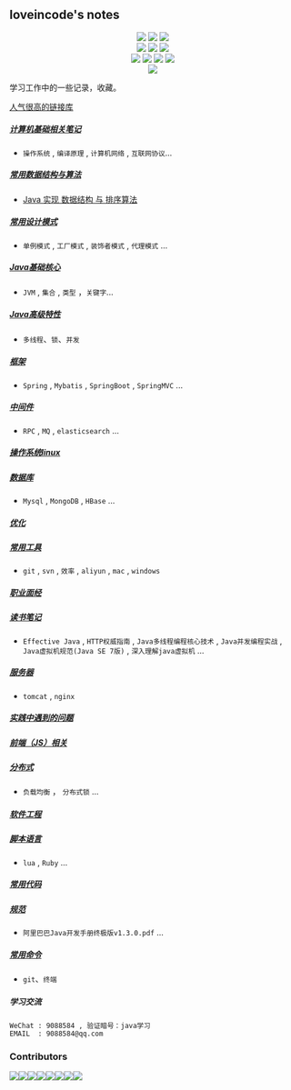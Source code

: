 ## loveincode's notes

<p align='center'>
<a href="https://github.com/loveincode/notes"><img src="https://img.shields.io/github/stars/loveincode/notes.svg?style=social&label=Stars"></a>
<a href="https://github.com/loveincode/notes"><img src="https://img.shields.io/github/forks/loveincode/notes.svg?style=social&label=Forks"></a>
<a href="https://github.com/loveincode/notes"><img src="https://img.shields.io/github/issues/loveincode/notes.svg?style=social&label=Issues"></a>
<br/>
<img src="https://img.shields.io/badge/platform-Java-ff69b4.svg">
<img src="https://img.shields.io/badge/language-Python-orange.svg">
<a href="https://loveincode.cnblogs.com/"><img src="https://img.shields.io/badge/Blog-loveincode-80d4f9.svg?style=flat"></a>
<br/>
<img src="https://img.shields.io/badge/build-passing-brightgreen.svg">
<a href="https://github.com/996icu/996.ICU/blob/master/LICENSE"><img src="https://img.shields.io/badge/license-Anti%20996-blue.svg"></a>
<a href="https://996.icu/#/zh_CN"><img src="https://img.shields.io/badge/link-996.icu-red.svg"></a>
<a href="http://makeapullrequest.com"><img src="https://badgen.net/badge/PRs/welcome/green"></a>
</br>
<a href="https://gitter.im/loveincode-notes/community"><img src="https://badgen.net/badge/gitter/join chat/green"></a>
</p>

学习工作中的一些记录，收藏。

[人气很高的链接库](https://github.com/loveincode/notes/blob/master/%E6%94%B6%E8%97%8F/%E5%A5%BD%E9%93%BE%E6%8E%A5.md)


##### [计算机基础相关笔记](https://github.com/loveincode/notes/tree/master/000%20-%201%20Computer%20Basics%20%E8%AE%A1%E7%AE%97%E6%9C%BA%E5%9F%BA%E7%A1%80)

  * `操作系统` , `编译原理` , `计算机网络` , `互联网协议`...

##### [常用数据结构与算法](https://github.com/loveincode/notes/tree/master/000%20-%202%20Data%20%26%20Algorithm%20%E6%95%B0%E6%8D%AE%E7%BB%93%E6%9E%84%26%E7%AE%97%E6%B3%95)

  * [Java 实现 数据结构 与 排序算法](https://github.com/loveincode/Data-structures-and-algorithms)

##### [常用设计模式](https://github.com/loveincode/notes/tree/master/000%20-%203%20Design%20Patterns%20%E8%AE%BE%E8%AE%A1%E6%A8%A1%E5%BC%8F)

  * `单例模式` , `工厂模式` , `装饰者模式` ,  `代理模式` ...

##### [Java基础核心](https://github.com/loveincode/notes/tree/master/01%20-%20JavaSE%20Java%E6%A0%B8%E5%BF%83)

  * `JVM` , `集合` , `类型` ，`关键字`...

##### [Java高级特性](https://github.com/loveincode/notes/tree/master/02%20-%20Java-High-Ranking%20Java%E9%AB%98%E7%BA%A7)

  * `多线程`、`锁`、`并发`

##### [框架](https://github.com/loveincode/notes/tree/master/03%20-%20Framework%20%E6%A1%86%E6%9E%B6)

  * `Spring` , `Mybatis` , `SpringBoot` , `SpringMVC` ...

##### [中间件](https://github.com/loveincode/notes/tree/master/04%20-%20Middleware%20%E4%B8%AD%E9%97%B4%E4%BB%B6)

  * `RPC` , `MQ` , `elasticsearch`  ...

##### [操作系统linux](https://github.com/loveincode/notes/tree/master/05%20-%20OS%20(linux)%20%E6%93%8D%E4%BD%9C%E7%B3%BB%E7%BB%9F)

##### [数据库](https://github.com/loveincode/notes/tree/master/06%20-%20DB%20%E6%95%B0%E6%8D%AE%E5%BA%93)

  * `Mysql` , `MongoDB` , `HBase`  ...

##### [优化](https://github.com/loveincode/notes/tree/master/07%20-%20%E4%BC%98%E5%8C%96)

##### [常用工具](https://github.com/loveincode/notes/tree/master/08%20-%20Utils%20%E5%B7%A5%E5%85%B7)

  * `git` , `svn` , `效率` , `aliyun` , `mac` , `windows`

##### [职业面经](https://github.com/loveincode/notes/tree/master/09%20-%20J%20%E9%9D%A2%E7%BB%8F)

##### [读书笔记](https://github.com/loveincode/notes/tree/master/10%20-%20Reading%20Notes%20%E8%AF%BB%E4%B9%A6%E7%AC%94%E8%AE%B0)

  * `Effective Java` , `HTTP权威指南` ,  `Java多线程编程核心技术` , `Java并发编程实战` ,  `Java虚拟机规范(Java SE 7版)` , `深入理解java虚拟机` ...

##### [服务器](https://github.com/loveincode/notes/tree/master/11%20-%20Server%20%E6%9C%8D%E5%8A%A1%E5%99%A8)

  * `tomcat` , `nginx`

##### [实践中遇到的问题](https://github.com/loveincode/notes/tree/master/12%20-%20Practice%20(problems%20encountered%20during%20development)%20%E5%AE%9E%E8%B7%B5%E9%97%AE%E9%A2%98)

##### [前端（JS）相关](https://github.com/loveincode/notes/tree/master/14%20-%20Front-end%20%E5%89%8D%E7%AB%AF)

##### [分布式](https://github.com/loveincode/notes/tree/master/15%20-%20Distributed%20%E5%88%86%E5%B8%83%E5%BC%8F)

  * `负载均衡` ， `分布式锁` ...

##### [软件工程](https://github.com/loveincode/notes/tree/master/16%20-%20Software%20Engineering%20%E8%BD%AF%E4%BB%B6%E5%B7%A5%E7%A8%8B)

##### [脚本语言](https://github.com/loveincode/notes/tree/master/17%20-%20Scripting%20language%20%E8%84%9A%E6%9C%AC%E8%AF%AD%E8%A8%80)

  * `lua` , `Ruby` ...

##### [常用代码](https://github.com/loveincode/notes/tree/master/18%20-%20Common%20code%20%E5%B8%B8%E7%94%A8%E4%BB%A3%E7%A0%81)

##### [规范](https://github.com/loveincode/notes/tree/master/19%20-%20Standard%20%E6%A0%87%E5%87%86)

  * `阿里巴巴Java开发手册终极版v1.3.0.pdf` ...

##### [常用命令](https://github.com/loveincode/notes/tree/master/20%20-%20Commands(Commonly%20used)%20%26%20Vocabulary%20%E5%91%BD%E4%BB%A4)

  * `git`、`终端`

##### 学习交流
    WeChat : 9088584 , 验证暗号：java学习
    EMAIL  : 9088584@qq.com

### Contributors
[![](https://sourcerer.io/fame/loveincode/loveincode/notes/images/0)](https://sourcerer.io/fame/loveincode/loveincode/notes/links/0)[![](https://sourcerer.io/fame/loveincode/loveincode/notes/images/1)](https://sourcerer.io/fame/loveincode/loveincode/notes/links/1)[![](https://sourcerer.io/fame/loveincode/loveincode/notes/images/2)](https://sourcerer.io/fame/loveincode/loveincode/notes/links/2)[![](https://sourcerer.io/fame/loveincode/loveincode/notes/images/3)](https://sourcerer.io/fame/loveincode/loveincode/notes/links/3)[![](https://sourcerer.io/fame/loveincode/loveincode/notes/images/4)](https://sourcerer.io/fame/loveincode/loveincode/notes/links/4)[![](https://sourcerer.io/fame/loveincode/loveincode/notes/images/5)](https://sourcerer.io/fame/loveincode/loveincode/notes/links/5)[![](https://sourcerer.io/fame/loveincode/loveincode/notes/images/6)](https://sourcerer.io/fame/loveincode/loveincode/notes/links/6)[![](https://sourcerer.io/fame/loveincode/loveincode/notes/images/7)](https://sourcerer.io/fame/loveincode/loveincode/notes/links/7)
